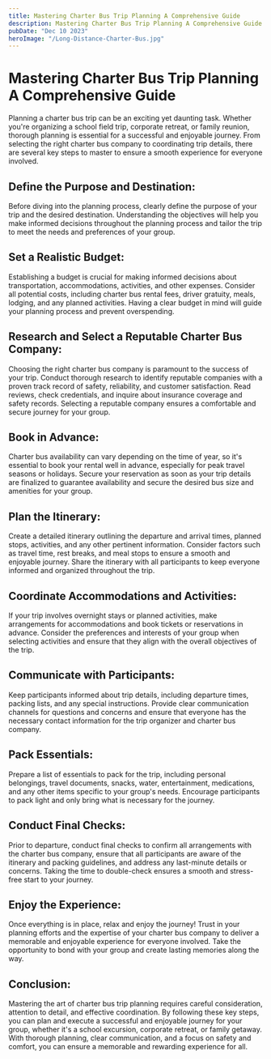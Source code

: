 ```yaml
---
title: Mastering Charter Bus Trip Planning A Comprehensive Guide
description: Mastering Charter Bus Trip Planning A Comprehensive Guide
pubDate: "Dec 10 2023"
heroImage: "/Long-Distance-Charter-Bus.jpg"
---
```


# Mastering Charter Bus Trip Planning A Comprehensive Guide

Planning a charter bus trip can be an exciting yet daunting task. Whether you're organizing a school field trip, corporate retreat, or family reunion, thorough planning is essential for a successful and enjoyable journey. From selecting the right charter bus company to coordinating trip details, there are several key steps to master to ensure a smooth experience for everyone involved.

## Define the Purpose and Destination:

Before diving into the planning process, clearly define the purpose of your trip and the desired destination. Understanding the objectives will help you make informed decisions throughout the planning process and tailor the trip to meet the needs and preferences of your group.

## Set a Realistic Budget:

Establishing a budget is crucial for making informed decisions about transportation, accommodations, activities, and other expenses. Consider all potential costs, including charter bus rental fees, driver gratuity, meals, lodging, and any planned activities. Having a clear budget in mind will guide your planning process and prevent overspending.

## Research and Select a Reputable Charter Bus Company:

Choosing the right charter bus company is paramount to the success of your trip. Conduct thorough research to identify reputable companies with a proven track record of safety, reliability, and customer satisfaction. Read reviews, check credentials, and inquire about insurance coverage and safety records. Selecting a reputable company ensures a comfortable and secure journey for your group.

## Book in Advance:

Charter bus availability can vary depending on the time of year, so it's essential to book your rental well in advance, especially for peak travel seasons or holidays. Secure your reservation as soon as your trip details are finalized to guarantee availability and secure the desired bus size and amenities for your group.

## Plan the Itinerary:

Create a detailed itinerary outlining the departure and arrival times, planned stops, activities, and any other pertinent information. Consider factors such as travel time, rest breaks, and meal stops to ensure a smooth and enjoyable journey. Share the itinerary with all participants to keep everyone informed and organized throughout the trip.

## Coordinate Accommodations and Activities:

If your trip involves overnight stays or planned activities, make arrangements for accommodations and book tickets or reservations in advance. Consider the preferences and interests of your group when selecting activities and ensure that they align with the overall objectives of the trip.

## Communicate with Participants:

Keep participants informed about trip details, including departure times, packing lists, and any special instructions. Provide clear communication channels for questions and concerns and ensure that everyone has the necessary contact information for the trip organizer and charter bus company.

## Pack Essentials:

Prepare a list of essentials to pack for the trip, including personal belongings, travel documents, snacks, water, entertainment, medications, and any other items specific to your group's needs. Encourage participants to pack light and only bring what is necessary for the journey.

## Conduct Final Checks:

Prior to departure, conduct final checks to confirm all arrangements with the charter bus company, ensure that all participants are aware of the itinerary and packing guidelines, and address any last-minute details or concerns. Taking the time to double-check ensures a smooth and stress-free start to your journey.

## Enjoy the Experience:

Once everything is in place, relax and enjoy the journey! Trust in your planning efforts and the expertise of your charter bus company to deliver a memorable and enjoyable experience for everyone involved. Take the opportunity to bond with your group and create lasting memories along the way.

## Conclusion:

Mastering the art of charter bus trip planning requires careful consideration, attention to detail, and effective coordination. By following these key steps, you can plan and execute a successful and enjoyable journey for your group, whether it's a school excursion, corporate retreat, or family getaway. With thorough planning, clear communication, and a focus on safety and comfort, you can ensure a memorable and rewarding experience for all.
